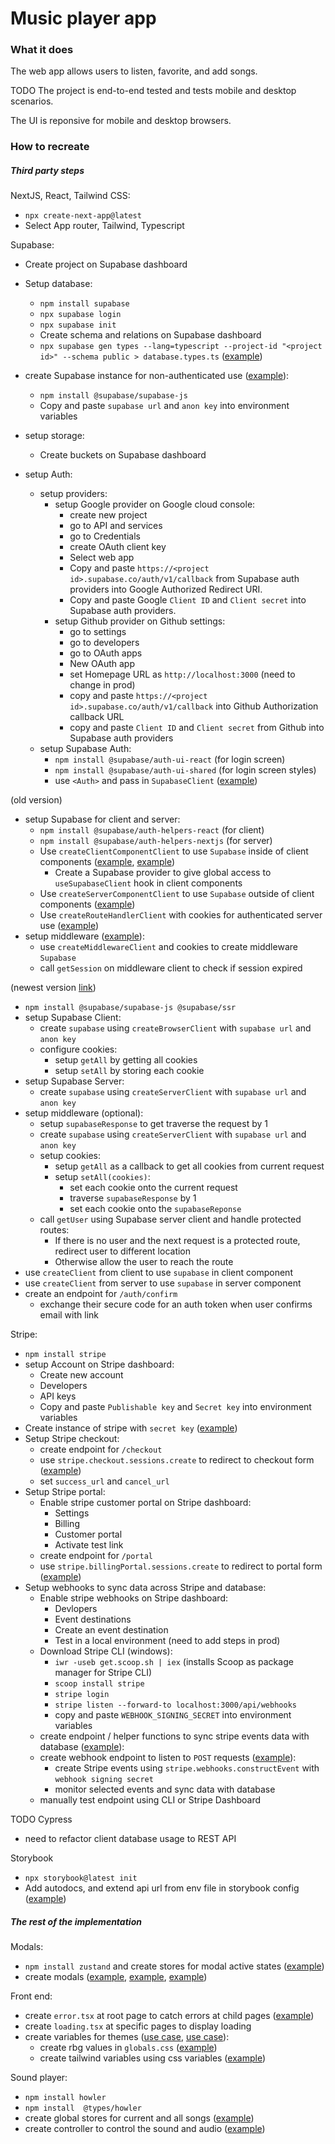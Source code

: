 # Music player app

### What it does

The web app allows users to listen, favorite, and add songs.

TODO The project is end-to-end tested and tests mobile and desktop scenarios.

The UI is reponsive for mobile and desktop browsers.

### How to recreate

##### Third party steps

NextJS, React, Tailwind CSS:

- `npx create-next-app@latest`
- Select App router, Tailwind, Typescript

Supabase:

- Create project on Supabase dashboard
- Setup database:
  - `npm install supabase`
  - `npx supabase login`
  - `npx supabase init`
  - Create schema and relations on Supabase dashboard
  - `npx supabase gen types --lang=typescript --project-id "<project id>" --schema public > database.types.ts` ([example](./types_db.ts))

- create Supabase instance for non-authenticated use ([example](/libs/supabaseAdmin.ts)):

  - `npm install @supabase/supabase-js`
  - Copy and paste `supabase url` and `anon key` into environment variables

- setup storage:
  - Create buckets on Supabase dashboard

- setup Auth:
  - setup providers:
    - setup Google provider on Google cloud console:
      - create new project
      - go to API and services
      - go to Credentials
      - create OAuth client key
      - Select web app
      - Copy and paste `https://<project id>.supabase.co/auth/v1/callback` from Supabase auth providers into Google Authorized Redirect URI.
      - Copy and paste Google `Client ID` and `Client secret` into Supabase auth providers.
    - setup Github provider on Github settings:
      - go to settings
      - go to developers
      - go to OAuth apps
      - New OAuth app
      - set Homepage URL as `http://localhost:3000` (need to change in prod)
      - copy and paste `https://<project id>.supabase.co/auth/v1/callback` into Github Authorization callback URL
      - copy and paste `Client ID` and `Client secret` from Github into Supabase auth providers
  - setup Supabase Auth:
    - `npm install @supabase/auth-ui-react` (for login screen)
    - `npm install @supabase/auth-ui-shared` (for login screen styles)
    - use `<Auth>` and pass in `SupabaseClient` ([example](/components/modals/AuthModal.tsx))
  
(old version)

- setup Supabase for client and server:
  - `npm install @supabase/auth-helpers-react` (for client)
  - `npm install @supabase/auth-helpers-nextjs` (for server)
  - Use `createClientComponentClient` to use `Supabase` inside of client components ([example](/providers/SupabaseProvider.tsx), [example](/components/LikeButton.tsx))
    - Create a Supabase provider to give global access to `useSupabaseClient` hook in client components
  - Use `createServerComponentClient` to use `Supabase` outside of client components ([example](/actions/getActiveProductsWithPrices.ts))
  - Use `createRouteHandlerClient` with cookies for authenticated server use ([example](/app/api/checkout/route.ts))
- setup middleware ([example](/middeware.ts)):
  - use `createMiddlewareClient` and cookies to create middleware `Supabase`
  - call `getSession` on middleware client to check if session expired

(newest version [link](https://supabase.com/docs/guides/auth/server-side/nextjs))

- `npm install @supabase/supabase-js @supabase/ssr`
- setup Supabase Client:
  - create `supabase` using `createBrowserClient` with `supabase url` and `anon key`
  - configure cookies:
    - setup `getAll` by getting all cookies
    - setup `setAll` by storing each cookie
- setup Supabase Server:
  - create `supabase` using `createServerClient` with `supabase url` and `anon key`
- setup middleware (optional):
  - setup `supabaseResponse` to get traverse the request by 1
  - create `supabase` using `createServerClient` with `supabase url` and `anon key` 
  - setup cookies:
    - setup `getAll` as a callback to get all cookies from current request
    - setup `setAll(cookies)`:
      - set each cookie onto the current request
      - traverse `supabaseResponse` by 1
      - set each cookie onto the `supabaseReponse`
  - call `getUser` using Supabase server client and handle protected routes:
    - If there is no user and the next request is a protected route, redirect user to different location
    - Otherwise allow the user to reach the route
- use `createClient` from client to use `supabase` in client component
- use `createClient` from server to use `supabase` in server component
- create an endpoint for `/auth/confirm`
  - exchange their secure code for an auth token when user confirms email with link

Stripe:

- `npm install stripe`
- setup Account on Stripe dashboard:
  - Create new account
  - Developers
  - API keys
  - Copy and paste `Publishable key` and `Secret key` into environment variables
- Create instance of stripe with `secret key` ([example](/libs/stripe.ts))
- Setup Stripe checkout:
  - create endpoint for `/checkout`
  - use `stripe.checkout.sessions.create` to redirect to checkout form ([example](/app/api/checkout/route.ts))
  - set `success_url` and `cancel_url`
- Setup Stripe portal:
  - Enable stripe customer portal on Stripe dashboard:
    - Settings
    - Billing
    - Customer portal
    - Activate test link
  - create endpoint for `/portal`
  - use `stripe.billingPortal.sessions.create` to redirect to portal form ([example](/app/api/portal/route.ts))
- Setup webhooks to sync data across Stripe and database:
  - Enable stripe webhooks on Stripe dashboard:
    - Devlopers
    - Event destinations
    - Create an event destination
    - Test in a local environment (need to add steps in prod)
  - Download Stripe CLI (windows):
    - `iwr -useb get.scoop.sh | iex` (installs Scoop as package manager for Stripe CLI)
    - `scoop install stripe`
    - `stripe login`
    - `stripe listen --forward-to localhost:3000/api/webhooks`
    - copy and paste `WEBHOOK_SIGNING_SECRET` into environment variables
  - create endpoint / helper functions to sync stripe events data with database ([example](/libs/supabaseAdmin.ts)):
  - create webhook endpoint to listen to `POST` requests ([example](/app/api/webhooks/route.ts)):
    - create Stripe events using `stripe.webhooks.constructEvent` with `webhook signing secret` 
    - monitor selected events and sync data with database
  - manually test endpoint using CLI or Stripe Dashboard

TODO Cypress

- need to refactor client database usage to REST API

Storybook

- `npx storybook@latest init`
- Add autodocs, and extend api url from env file in storybook config ([example](/.storybook/main.ts))

##### The rest of the implementation

Modals:

- `npm install zustand` and create stores for modal active states ([example](/hooks/modals/useAuthModal.ts))
- create modals ([example](/components/modals/AuthModal.tsx), [example](/components/modals/UploadModal.tsx), [example](/components/modals/SubscribeModal.tsx))

Front end:

- create `error.tsx` at root page to catch errors at child pages ([example](/app/error.tsx))
- create `loading.tsx` at specific pages to display loading
- create variables for themes ([use case](/components/Header/Header.tsx), [use case](/components/LikeButton.tsx)):
  - create rbg values in `globals.css` ([example](/app/globals.css))
  - create tailwind variables using css variables ([example](/tailwind.config.ts))

Sound player:

- `npm install howler`
- `npm install  @types/howler`
- create global stores for current and all songs ([example](/hooks/usePlayer.ts))
- create controller to control the sound and audio ([example](/hooks/useSoundController.ts))